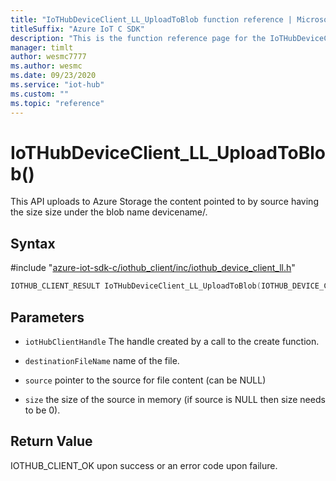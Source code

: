 ```yaml
---                             
title: "IoTHubDeviceClient_LL_UploadToBlob function reference | Microsoft Docs" 
titleSuffix: "Azure IoT C SDK"            
description: "This is the function reference page for the IoTHubDeviceClient_LL_UploadToBlob() function in the Azure IoT C SDK. This SDK is used with Azure IoT Hub and Azure IoT Hub Device Provisioning Service"            
manager: timlt                 
author: wesmc7777              
ms.author: wesmc               
ms.date: 09/23/2020                    
ms.service: "iot-hub"             
ms.custom: ""                
ms.topic: "reference"        
---                            
```


# IoTHubDeviceClient_LL_UploadToBlob()

This API uploads to Azure Storage the content pointed to by source having the size size under the blob name devicename/.

## Syntax

\#include "[azure-iot-sdk-c/iothub_client/inc/iothub_device_client_ll.h](../iothub-device-client-ll-h.md)"  
```C
IOTHUB_CLIENT_RESULT IoTHubDeviceClient_LL_UploadToBlob(IOTHUB_DEVICE_CLIENT_LL_HANDLE  MU_IFCOMMA2);
```

## Parameters
* `iotHubClientHandle` The handle created by a call to the create function. 

* `destinationFileName` name of the file. 

* `source` pointer to the source for file content (can be NULL) 

* `size` the size of the source in memory (if source is NULL then size needs to be 0).

## Return Value
IOTHUB_CLIENT_OK upon success or an error code upon failure.

